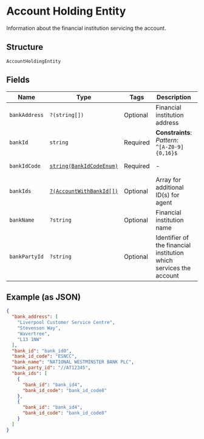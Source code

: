 
# Account Holding Entity

Information about the financial institution servicing the account.

## Structure

`AccountHoldingEntity`

## Fields

| Name | Type | Tags | Description | Getter | Setter |
|  --- | --- | --- | --- | --- | --- |
| `bankAddress` | `?(string[])` | Optional | Financial institution address | getBankAddress(): ?array | setBankAddress(?array bankAddress): void |
| `bankId` | `string` | Required | **Constraints**: *Pattern*: `^[A-Z0-9]{0,16}$` | getBankId(): string | setBankId(string bankId): void |
| `bankIdCode` | [`string(BankIdCodeEnum)`](../../doc/models/bank-id-code-enum.md) | Required | - | getBankIdCode(): string | setBankIdCode(string bankIdCode): void |
| `bankIds` | [`?(AccountWithBankId[])`](../../doc/models/account-with-bank-id.md) | Optional | Array for additional ID(s) for agent | getBankIds(): ?array | setBankIds(?array bankIds): void |
| `bankName` | `?string` | Optional | Financial institution name | getBankName(): ?string | setBankName(?string bankName): void |
| `bankPartyId` | `?string` | Optional | Identifier of the financial institution which services the account | getBankPartyId(): ?string | setBankPartyId(?string bankPartyId): void |

## Example (as JSON)

```json
{
  "bank_address": [
    "Liverpool Customer Service Centre",
    "Stevenson Way",
    "Wavertree",
    "L13 1NW"
  ],
  "bank_id": "bank_id0",
  "bank_id_code": "ESNCC",
  "bank_name": "NATIONAL WESTMINSTER BANK PLC",
  "bank_party_id": "//AT12345",
  "bank_ids": [
    {
      "bank_id": "bank_id4",
      "bank_id_code": "bank_id_code8"
    },
    {
      "bank_id": "bank_id4",
      "bank_id_code": "bank_id_code8"
    }
  ]
}
```

